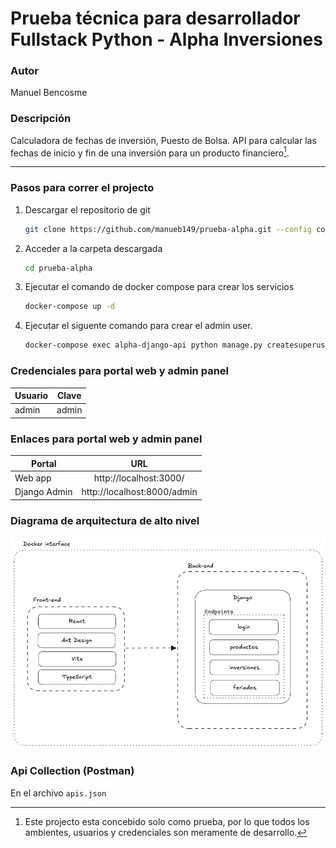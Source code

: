 # Prueba técnica para desarrollador Fullstack Python - Alpha Inversiones

### Autor

Manuel Bencosme

### Descripción

Calculadora de fechas de inversión, Puesto de Bolsa. API para calcular las fechas
de inicio y fin de una inversión para un producto financiero[^nota].

---

### Pasos para correr el projecto

1. Descargar el repositorio de git

    ```bash
    git clone https://github.com/manueb149/prueba-alpha.git --config core.autocrlf=input
    ```

2. Acceder a la carpeta descargada

    ```bash
    cd prueba-alpha
    ```

3. Ejecutar el comando de docker compose para crear los servicios

    ```bash
    docker-compose up -d
    ```

4. Ejecutar el siguente comando para crear el admin user.

    ```bash
    docker-compose exec alpha-django-api python manage.py createsuperuser --noinput
    ```

### Credenciales para portal web y admin panel

| Usuario | Clave |
| ------- | :---: |
| admin   | admin |

### Enlaces para portal web y admin panel

| Portal       |             URL             |
| ------------ | :-------------------------: |
| Web app      |   http://localhost:3000/    |
| Django Admin | http://localhost:8000/admin |

### Diagrama de arquitectura de alto nivel

![HLA](https://github.com/manueb149/prueba-alpha/blob/main/hla.png)

### Api Collection (Postman)

En el archivo `apis.json`

[^nota]: Este projecto esta concebido solo como prueba, por lo que todos los ambientes, usuarios y credenciales son meramente de desarrollo.
